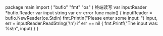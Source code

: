 package main
import 
( "bufio"
    "fmt"
    "os" 
)
终端读写
var inputReader *bufio.Reader 
var input string
var err error
func main() {
    inputReader = bufio.NewReader(os.Stdin) fmt.Println("Please enter some input: ") input, err = inputReader.ReadString('\n')
    if err == nil {
    fmt.Printf("The input was: %s\n", input) }
}